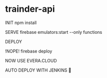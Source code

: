 # trainder-api
INIT
npm install

SERVE
firebase emulators:start --only functions

DEPLOY

!NOPE!
firebase deploy

 NOW USE EVERA.CLOUD

AUTO DEPLOY WITH JENKINS 🎃 